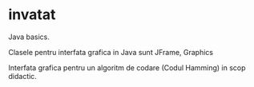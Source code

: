 # invatat
Java basics.


Clasele pentru interfata grafica in Java sunt JFrame, Graphics

Interfata grafica pentru un algoritm de codare (Codul Hamming) in scop didactic. 